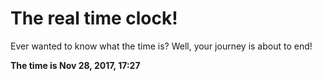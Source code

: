 # The real time clock!

Ever wanted to know what the time is? Well, your journey is about to end!

**The time is Nov 28, 2017, 17:27**